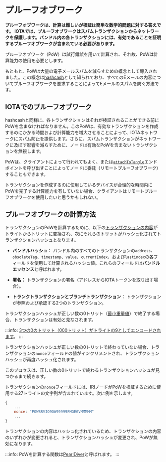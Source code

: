 # プルーフオブワーク
<!-- # Proof of work -->

**プルーフオブワークは、計算は難しいが検証は簡単な数学的問題に対する答えです。 IOTAでは、プルーフオブワークはスパムトランザクションからネットワークを保護します。バンドル内の各トランザクションには、有効であることを証明するプルーフオブワークが含まれている必要があります。**
<!-- **Proof of work is the answer to a mathematical problem that's difficult to calculate, but easy to verify. In IOTA, proof of work protects the network from spam transactions. Each transaction in a bundle must include a proof of work to be valid.** -->

プルーフオブワーク（PoW）は試行錯誤を用いて計算され、それ故、PoWは計算能力の使用を必要とします。
<!-- Proof of work (PoW) is calculated using trial and error, therefore it requires the use of computational power. -->

もともと、PoWは大量の電子メールスパムを減らすための概念として導入されました。この概念は[hashcash](https://en.wikipedia.org/wiki/Hashcash)として知られており、すべてのEメールの内容についてプルーフオブワークを要求することによってEメールのスパムを防ぐ方法です。
<!-- Originally, PoW was introduced as a concept to reduce large amounts of email spam. This concept is known as [hashcash](https://en.wikipedia.org/wiki/Hashcash), and is a method of preventing email spam by requiring a proof of work for the contents of every email. -->

## IOTAでのプルーフオブワーク
<!-- ## Proof of work in IOTA -->

hashcashと同様に、各トランザクションはそれが検証されることができる前にPoWを含まなければなりません。このPoWは、有効なトランザクションを作成するのにかかる時間および計算能力を増大させることによって、IOTAネットワークにスパム防止を提供します。さらに、スパムトランザクションがネットワークに及ぼす影響を減らすために、ノードは有効なPoWを含まないトランザクションを無視します。
<!-- Similar to hashcash, each transaction must include a PoW before it can be validated. This PoW provides spam protection for an IOTA network by increasing the time and computational power it takes to create a valid transaction. Furthermore, to reduce the effect that spam transactions have on the network, nodes ignore transactions that don't contain a valid PoW. -->

PoWは、クライアントによって行われてもよく、または[`attachToTangle`](root://node-software/0.1/iri/references/api-reference.md#attachToTangle)エンドポイントを呼び出すことによってノードに委託（リモートプルーフオブワーク）することもできます。
<!-- PoW can be done by clients or it can be outsourced to a node (known as remote proof of work) by calling the [`attachToTangle` endpoint](root://node-software/0.1/iri/references/api-reference.md#attachToTangle). -->

トランザクションを作成するのに使用しているデバイスが合理的な時間内にPoWを完了する計算能力を有していない場合、クライアントはリモートプルーフオブワークを使用したいと思うかもしれない。
<!-- Clients may want to use remote PoW if the device they're using to create transactions doesn't have the necessary computational power to calculate PoW in a reasonable amount of time. -->

## プルーフオブワークの計算方法
<!-- ## How proof of work is calculated -->

トランザクションのPoWを計算するために、以下の[トランザクションの内容](root://iota-basics/0.1/references/structure-of-a-transaction.md)がトライトからトリットに変換され、次にそれらのトリットがハッシュ化されてトランザクションハッシュとなります。
<!-- To calculate the PoW for a transaction, the following [contents of the transaction](root://iota-basics/0.1/references/structure-of-a-transaction.md) are converted from trytes to trits, then those trits are hashed to result in a transaction hash: -->

* **バンドルハッシュ：** バンドル内のすべてのトランザクションの`address`、`obsoleteTag`、`timestamp`、`value`、`currentIndex`、および`lastindex`の各フィールドを使用して計算されるハッシュ値。これらのフィールドは**バンドルエッセンス**と呼ばれます。
<!-- * **Bundle hash:** Hash that's calculated using the `address`, `obsoleteTag`, `timestamp`, `value`, `currentIndex`, and `lastindex` fields of all transactions in a bundle. These fields are called the **bundle essence**. -->
* **署名：** トランザクションの署名（アドレスからIOTAトークンを取り出す場合）。
<!-- * **Signature:** Signature of the transaction (if it withdraws IOTA tokens from an address) -->
* **トランクトランザクションとブランチトランザクション：** トランザクションが参照および承認する2つのトランザクション。
<!-- * **Trunk transaction and branch transaction:** Two transactions that the transaction references and approves -->

トランザクションハッシュが正しい数の0トリット（[最小重量値](root://iota-basics/0.1/concepts/minimum-weight-magnitude.md)）で終了する場合、トランザクションは有効と見なされます。
<!-- If the transaction hash ends in the correct number of 0 trits ([minimum weight magnitude](root://iota-basics/0.1/concepts/minimum-weight-magnitude.md)), it's considered valid. -->

:::info:
[3つの0のトリット（000トリット）がトライトの9としてエンコードされます](root://iota-basics/0.1/references/tryte-alphabet.md)。
:::
<!-- :::info: -->
<!-- [Three 0 trits are encoded to a 9 in trytes](root://iota-basics/0.1/references/tryte-alphabet.md). -->
<!-- ::: -->

トランザクションハッシュが正しい数の0トリットで終わっていない場合、トランザクションの`nonce`フィールドの値がインクリメントされ、トランザクションハッシュが再度ハッシュ化されます。
<!-- If the transaction hash doesn't end in the correct number of 0 trits, the value of the transaction's `nonce` field is incremented and the transaction hash is hashed again. -->

このプロセスは、正しい数の0トリットで終わるトランザクションハッシュが見つかるまで続きます。
<!-- This process continues until a transaction hash is found that ends in the correct number of 0 trits. -->

トランザクションの`nonce`フィールドには、IRIノードがPoWを検証するために使用する27トライトの文字列が含まれています。次に例を示します。
<!-- The `nonce` field of a transaction contains a string of 27 trytes that IRI nodes use to validate the PoW, for example: -->

```javascript
{
    ...
    nonce: "POWSRVIO9GW99999FMGEGVMMMMM"
    ...
}

```

トランザクションの内容はハッシュ化されているため、トランザクションの内容のいずれかが変更されると、トランザクションハッシュが変更され、PoWが無効になります。
<!-- Because the the contents of the transaction are hashed, if any of the contents change, the transaction hash will change and make the proof of work invalid. -->

:::info:
PoWを計算する関数は[PearlDiver](https://github.com/iotaledger/iri/blob/fcf2d105851ee891b093e2857592fa05258ec5be/src/main/java/com/iota/iri/crypto/PearlDiver.java)と呼ばれます。
:::
<!-- :::info: -->
<!-- The function that calculates PoW is called the [PearlDiver](https://github.com/iotaledger/iri/blob/fcf2d105851ee891b093e2857592fa05258ec5be/src/main/java/com/iota/iri/crypto/PearlDiver.java). -->
<!-- ::: -->
